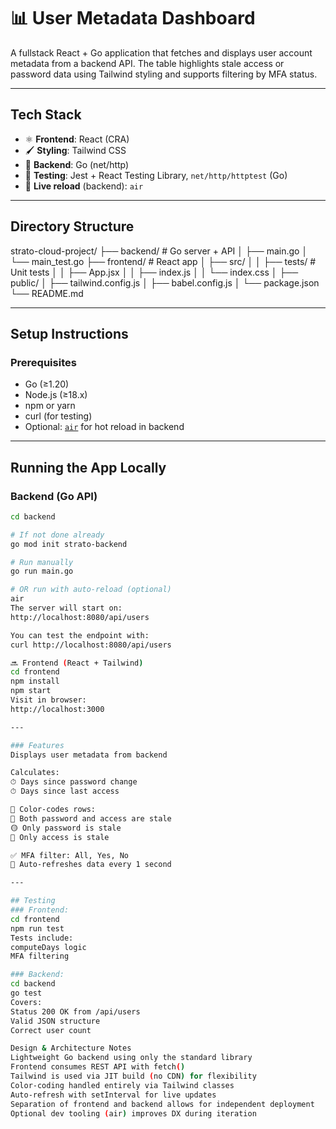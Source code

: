 # 📊 User Metadata Dashboard

A fullstack React + Go application that fetches and displays user account metadata from a backend API. The table highlights stale access or password data using Tailwind styling and supports filtering by MFA status.

---

## Tech Stack

- ⚛️ **Frontend**: React (CRA)
- 🖌 **Styling**: Tailwind CSS
- 🐹 **Backend**: Go (net/http)
- 🧪 **Testing**: Jest + React Testing Library, `net/http/httptest` (Go)
- 🔁 **Live reload** (backend): `air` 

---

## Directory Structure

strato-cloud-project/
├── backend/ # Go server + API
│ ├── main.go
│ └── main_test.go
├── frontend/ # React app
│ ├── src/
│ │ ├── tests/ # Unit tests
│ │ ├── App.jsx
│ │ ├── index.js
│ │ └── index.css
│ ├── public/
│ ├── tailwind.config.js
│ ├── babel.config.js
│ └── package.json
└── README.md

---

## Setup Instructions

### Prerequisites

- Go (≥1.20)
- Node.js (≥18.x)
- npm or yarn
- curl (for testing)
- Optional: [`air`](https://github.com/cosmtrek/air) for hot reload in backend

---

## Running the App Locally

### Backend (Go API)

```bash
cd backend

# If not done already
go mod init strato-backend

# Run manually
go run main.go

# OR run with auto-reload (optional)
air
The server will start on:
http://localhost:8080/api/users

You can test the endpoint with:
curl http://localhost:8080/api/users

🔜 Frontend (React + Tailwind)
cd frontend
npm install
npm start
Visit in browser:
http://localhost:3000

---

### Features
Displays user metadata from backend

Calculates:
⏱ Days since password change
⏱ Days since last access

🎨 Color-codes rows:
🔴 Both password and access are stale
🟡 Only password is stale
🔵 Only access is stale

✅ MFA filter: All, Yes, No
🔁 Auto-refreshes data every 1 second

---

## Testing
### Frontend:
cd frontend
npm run test
Tests include:
computeDays logic
MFA filtering

### Backend:
cd backend
go test
Covers:
Status 200 OK from /api/users
Valid JSON structure
Correct user count

Design & Architecture Notes
Lightweight Go backend using only the standard library
Frontend consumes REST API with fetch()
Tailwind is used via JIT build (no CDN) for flexibility
Color-coding handled entirely via Tailwind classes
Auto-refresh with setInterval for live updates
Separation of frontend and backend allows for independent deployment
Optional dev tooling (air) improves DX during iteration


